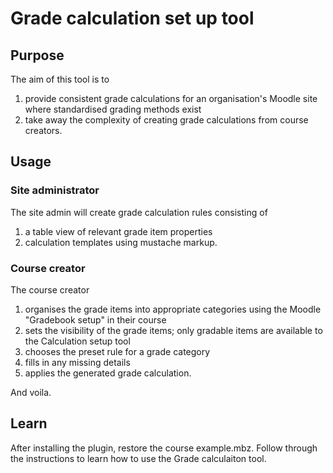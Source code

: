 # Grade calculation set up tool

## Purpose
The aim of this tool is to
   1) provide consistent grade calculations for an organisation's Moodle site 
       where standardised grading methods exist
   2) take away the complexity of creating grade calculations from course creators.

## Usage
### Site administrator
The site admin will create grade calculation rules consisting of
   1) a table view of relevant grade item properties
   2) calculation templates using mustache markup.

### Course creator
The course creator 
   1) organises the grade items into appropriate categories using the Moodle "Gradebook setup" in their course
   2) sets the visibility of the grade items;
      only gradable items are available to the Calculation setup tool
   2) chooses the preset rule for a grade category
   3) fills in any missing details
   4) applies the generated grade calculation.

And voila.

## Learn
After installing the plugin, restore the course example.mbz. 
Follow through the instructions to learn how to use the Grade calculaiton tool.